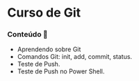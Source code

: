 # Curso de Git
### **Conteúdo :blue_book:**
- Aprendendo sobre Git
- Comandos Git: init, add, commit, status.
- Teste de Push.
- Teste de Push no Power Shell.
